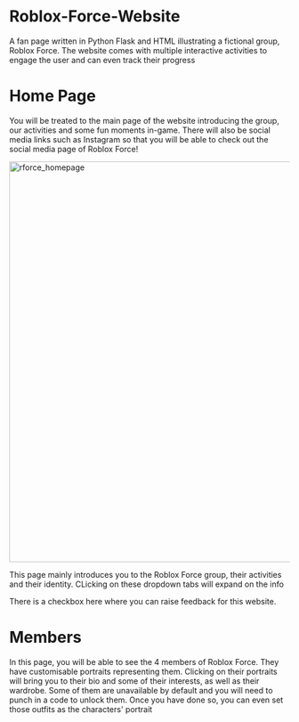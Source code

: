# Roblox-Force-Website
A fan page written in Python Flask and HTML illustrating a fictional group, Roblox Force. The website comes with multiple interactive activities to engage the user and can even track their progress

# Home Page
You will be treated to the main page of the website introducing the group, our activities and some fun moments in-game. There will also be social media links such as Instagram so that you will be able to check out the social media page of Roblox Force!

<img width="1080" height="720" alt="rforce_homepage" src="https://github.com/user-attachments/assets/0a3c969d-8e6b-42c2-8a25-f8419731fa94" />

This page mainly introduces you to the Roblox Force group, their activities and their identity. CLicking on these dropdown tabs will expand on the info

There is a checkbox here where you can raise feedback for this website.

# Members
In this page, you will be able to see the 4 members of Roblox Force. They have customisable portraits representing them. Clicking on their portraits will bring you to their bio and some of their interests, as well as their wardrobe. Some of them are unavailable by default and you will need to punch in a code to unlock them. Once you have done so, you can even set those outfits as the characters' portrait
